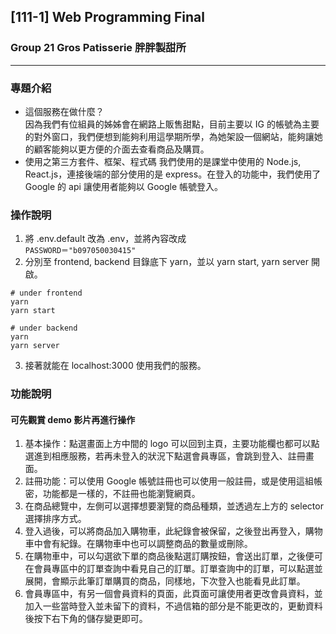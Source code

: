 ##  [111-1] Web Programming Final
### Group 21 Gros Patisserie 胖胖製甜所
***
### 專題介紹
* 這個服務在做什麼？ <br>
因為我們有位組員的姊姊會在網路上販售甜點，目前主要以 IG 的帳號為主要的對外窗口，我們便想到能夠利用這學期所學，為她架設一個網站，能夠讓她的顧客能夠以更方便的介面去查看商品及購買。
* 使用之第三方套件、框架、程式碼
我們使用的是課堂中使用的 Node.js, React.js，連接後端的部分使用的是 express。在登入的功能中，我們使用了 Google 的 api 讓使用者能夠以 Google 帳號登入。

### 操作說明
1. 將 .env.default 改為 .env，並將內容改成 <br> `PASSWORD＝"b097050030415" `
2. 分別至 frontend, backend 目錄底下 yarn，並以 yarn start, yarn server 開啟。<br>
```
# under frontend
yarn
yarn start

# under backend
yarn
yarn server
```
3. 接著就能在 localhost:3000 使用我們的服務。

### 功能說明
#### 可先觀賞 demo 影片再進行操作
1. 基本操作：點選畫面上方中間的 logo 可以回到主頁，主要功能欄也都可以點選進到相應服務，若再未登入的狀況下點選會員專區，會跳到登入、註冊畫面。
2. 註冊功能：可以使用 Google 帳號註冊也可以使用一般註冊，或是使用這組帳密，功能都是一樣的，不註冊也能瀏覽網頁。
3. 在商品總覽中，左側可以選擇想要瀏覽的商品種類，並透過左上方的 selector 選擇排序方式。
4. 登入過後，可以將商品加入購物車，此紀錄會被保留，之後登出再登入，購物車中會有紀錄。在購物車中也可以調整商品的數量或刪除。
5. 在購物車中，可以勾選欲下單的商品後點選訂購按鈕，會送出訂單，之後便可在會員專區中的訂單查詢中看見自己的訂單。訂單查詢中的訂單，可以點選並展開，會顯示此筆訂單購買的商品，同樣地，下次登入也能看見此訂單。
6. 會員專區中，有另一個會員資料的頁面，此頁面可讓使用者更改會員資料，並加入一些當時登入並未留下的資料，不過信箱的部分是不能更改的，更動資料後按下右下角的儲存變更即可。

